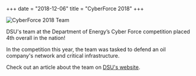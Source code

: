 +++
date = "2018-12-06"
title = "CyberForce 2018"
+++

![CyberForce 2018 Team](/img/cyberforce2018.jpg)

DSU's team at the Department of Energy’s Cyber Force competition placed 4th overall in the nation!

In the competition this year, the team was tasked to defend an oil company's network and critical infrastructure.

Check out an article about the team on [DSU's website](https://dsu.edu/news/articles/dsu-cyberforce-team-is-4-in-nation.html).
